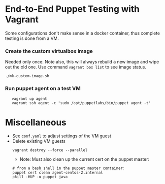 # End-to-End Puppet Testing with Vagrant
Some configurations don't make sense in a docker container, thus complete testing is
done from a VM.


### Create the custom virtualbox image
Needed only once. Note also, this will always rebuild a new image and wipe out the old one.
Use command `vagrant box list` to see image status.
```shell
./mk-custom-image.sh
```


### Run puppet agent on a test VM
```shell
   vagrant up agent
   vagrant ssh agent -c 'sudo /opt/puppetlabs/bin/puppet agent -t'
```

# Miscellaneous
* See `conf.yaml` to adjust settings of the VM guest
* Delete existing VM guests
  ```shell
  vagrant destroy --force --parallel
  ```
  * Note: Must also clean up the current cert on the puppet master:
   ```shell
   # from a bash shell in the puppet master container:
   puppet cert clean agent-centos-2.internal
   pkill -HUP -u puppet java
   ```
